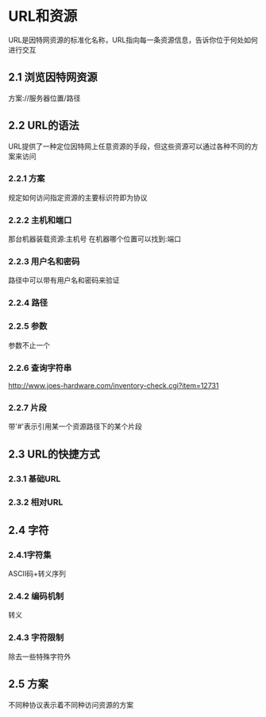# URL和资源
URL是因特网资源的标准化名称，URL指向每一条资源信息，告诉你位于何处如何进行交互

## 2.1 浏览因特网资源

方案://服务器位置/路径

## 2.2 URL的语法
URL提供了一种定位因特网上任意资源的手段，但这些资源可以通过各种不同的方案来访问

### 2.2.1 方案
规定如何访问指定资源的主要标识符即为协议

### 2.2.2 主机和端口
那台机器装载资源:主机号
在机器哪个位置可以找到:端口

### 2.2.3 用户名和密码
路径中可以带有用户名和密码来验证
### 2.2.4 路径

### 2.2.5 参数
参数不止一个

### 2.2.6 查询字符串
http://www.joes-hardware.com/inventory-check.cgi?item=12731

### 2.2.7 片段

带'#'表示引用某一个资源路径下的某个片段
## 2.3 URL的快捷方式

### 2.3.1 基础URL
### 2.3.2 相对URL

## 2.4 字符

### 2.4.1字符集
ASCII码+转义序列

### 2.4.2 编码机制
转义

### 2.4.3 字符限制
除去一些特殊字符外

## 2.5 方案
不同种协议表示着不同种访问资源的方案